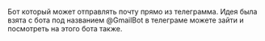 Бот который может отправлять почту прямо из телеграмма. Идея была взята с бота под названием @GmailBot в телеграме можете зайти и посмотреть на этого бота также.
